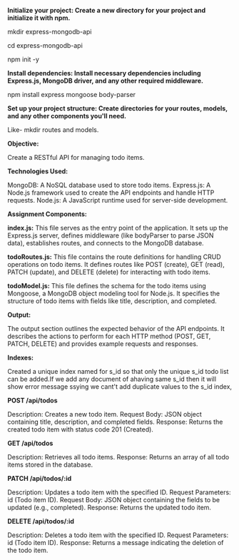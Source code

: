 **Initialize your project: Create a new directory for your project and initialize it with npm.**

mkdir express-mongodb-api

cd express-mongodb-api

npm init -y

**Install dependencies: Install necessary dependencies including Express.js, MongoDB driver, and any other required middleware.**

npm install express mongoose body-parser

**Set up your project structure: Create directories for your routes, models, and any other components you'll need.**

Like- mkdir routes  and models.

**Objective:**

Create a RESTful API for managing todo items.

**Technologies Used:**

MongoDB: A NoSQL database used to store todo items.
Express.js: A Node.js framework used to create the API endpoints and handle HTTP requests.
Node.js: A JavaScript runtime used for server-side development.

**Assignment Components:**

**index.js:** This file serves as the entry point of the application. It sets up the Express.js server, defines middleware (like bodyParser to parse JSON data), establishes routes, and connects to the MongoDB database.

**todoRoutes.js:** This file contains the route definitions for handling CRUD operations on todo items. It defines routes like POST (create), GET (read), PATCH (update), and DELETE (delete) for interacting with todo items.

**todoModel.js:** This file defines the schema for the todo items using Mongoose, a MongoDB object modeling tool for Node.js. It specifies the structure of todo items with fields like title, description, and completed.

**Output:**

The output section outlines the expected behavior of the API endpoints. It describes the actions to perform for each HTTP method (POST, GET, PATCH, DELETE) and provides example requests and responses.

**Indexes:**

Created a unique index named for s_id so that only the unique s_id todo list can be added.If we add any document of ahaving same s_id then it will show error message ssying we cant't add duplicate values to the s_id index,

**POST /api/todos**

Description: Creates a new todo item.
Request Body: JSON object containing title, description, and completed fields.
Response: Returns the created todo item with status code 201 (Created).

**GET /api/todos**

Description: Retrieves all todo items.
Response: Returns an array of all todo items stored in the database.

**PATCH /api/todos/:id**

Description: Updates a todo item with the specified ID.
Request Parameters: id (Todo item ID).
Request Body: JSON object containing the fields to be updated (e.g., completed).
Response: Returns the updated todo item.

**DELETE /api/todos/:id**

Description: Deletes a todo item with the specified ID.
Request Parameters: id (Todo item ID).
Response: Returns a message indicating the deletion of the todo item.
